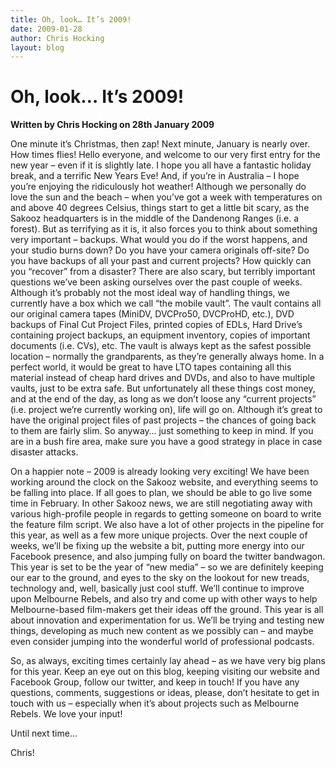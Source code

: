 ```yaml
---
title: Oh, look… It’s 2009!
date: 2009-01-28
author: Chris Hocking
layout: blog
---
```

# Oh, look… It’s 2009!

**Written by Chris Hocking on 28th January 2009**

One minute it’s Christmas, then zap! Next minute, January is nearly over. How times flies! Hello everyone, and welcome to our very first entry for the new year – even if it is slightly late. I hope you all have a fantastic holiday break, and a terrific New Years Eve! And, if you’re in Australia – I hope you’re enjoying the ridiculously hot weather! Although we personally do love the sun and the beach – when you’ve got a week with temperatures on and above 40 degrees Celsius, things start to get a little bit scary, as the Sakooz headquarters is in the middle of the Dandenong Ranges (i.e. a forest). But as terrifying as it is, it also forces you to think about something very important – backups. What would you do if the worst happens, and your studio burns down? Do you have your camera originals off-site? Do you have backups of all your past and current projects? How quickly can you “recover” from a disaster? There are also scary, but terribly important questions we’ve been asking ourselves over the past couple of weeks. Although it’s probably not the most ideal way of handling things, we currently have a box which we call “the mobile vault”. The vault contains all our original camera tapes (MiniDV, DVCPro50, DVCProHD, etc.), DVD backups of Final Cut Project Files, printed copies of EDLs, Hard Drive’s containing project backups, an equipment inventory, copies of important documents (i.e. CVs), etc. The vault is always kept as the safest possible location – normally the grandparents, as they’re generally always home. In a perfect world, it would be great to have LTO tapes containing all this material instead of cheap hard drives and DVDs, and also to have multiple vaults, just to be extra safe. But unfortunately all these things cost money, and at the end of the day, as long as we don’t loose any “current projects” (i.e. project we’re currently working on), life will go on. Although it’s great to have the original project files of past projects – the chances of going back to them are fairly slim. So anyway… just something to keep in mind. If you are in a bush fire area, make sure you have a good strategy in place in case disaster attacks.

On a happier note – 2009 is already looking very exciting! We have been working around the clock on the Sakooz website, and everything seems to be falling into place. If all goes to plan, we should be able to go live some time in February. In other Sakooz news, we are still negotiating away with various high-profile people in regards to getting someone on board to write the feature film script. We also have a lot of other projects in the pipeline for this year, as well as a few more unique projects. Over the next couple of weeks, we’ll be fixing up the website a bit, putting more energy into our Facebook presence, and also jumping fully on board the twitter bandwagon. This year is set to be the year of “new media” – so we are definitely keeping our ear to the ground, and eyes to the sky on the lookout for new treads, technology and, well, basically just cool stuff. We’ll continue to improve upon Melbourne Rebels, and also try and come up with other ways to help Melbourne-based film-makers get their ideas off the ground. This year is all about innovation and experimentation for us. We’ll be trying and testing new things, developing as much new content as we possibly can – and maybe even consider jumping into the wonderful world of professional podcasts.

So, as always, exciting times certainly lay ahead – as we have very big plans for this year. Keep an eye out on this blog, keeping visiting our website and Facebook Group, follow our twitter, and keep in touch! If you have any questions, comments, suggestions or ideas, please, don’t hesitate to get in touch with us – especially when it’s about projects such as Melbourne Rebels. We love your input!

Until next time…

Chris!